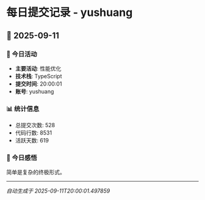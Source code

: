 # 每日提交记录 - yushuang

## 📅 2025-09-11

### 🎯 今日活动
- **主要活动**: 性能优化
- **技术栈**: TypeScript
- **提交时间**: 20:00:01
- **账号**: yushuang

### 📊 统计信息
- 总提交次数: 528
- 代码行数: 8531
- 活跃天数: 619

### 💭 今日感悟
简单是复杂的终极形式。

---
*自动生成于 2025-09-11T20:00:01.497859*

